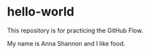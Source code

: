 # hello-world
This repository is for practicing the GitHub Flow.

My name is Anna Shannon and I like food.
